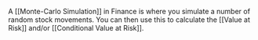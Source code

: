 A [[Monte-Carlo Simulation]] in Finance is where you simulate a number of random stock movements. You can then use this to calculate the [[Value at Risk]] and/or [[Conditional Value at Risk]].